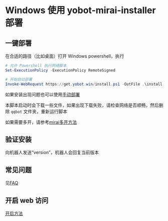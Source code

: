 # Windows 使用 yobot-mirai-installer 部署

## 一键部署

在合适的路径（比如桌面）打开 Windows powershell，执行

```powershell
# 允许 Powershell 执行网络脚本
Set-ExecutionPolicy -ExecutionPolicy RemoteSigned

# 开始自动部署
Invoke-WebRequest https://get.yobot.win/install.ps1 -OutFile .\install.ps1 ; powershell -File install.ps1
```

如果安装出现问题也可以使用[手动部署](./Windows-gocqhttp.md)

本脚本启动时会下载一些文件，如果出现下载失败，请检查网络是否顺畅，然后删除 `qqbot` 文件夹，重新运行脚本

如果需要多开，请参考[mirai多开方法](../usage/mirai-multi-instances.md)

## 验证安装

向机器人发送“version”，机器人会回复当前版本

## 常见问题

见[FAQ](../usage/faq.md)

## 开启 web 访问

[开启方法](../usage/web-mode.md)
